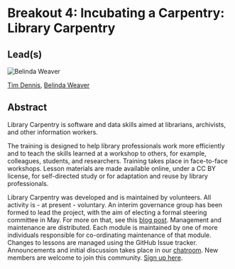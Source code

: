 # Breakout 4: **Incubating a Carpentry: Library Carpentry**

## Lead(s)


![Belinda Weaver](https://carpentries.org/img/team/5.jpg)

[Tim Dennis](https://twitter.com/jt14den), [Belinda Weaver](https://twitter.com/cloudaus)


## Abstract

Library Carpentry is software and data skills aimed at librarians, archivists, and other information workers.

The training is designed to help library professionals work more efficiently and to teach the skills learned at a workshop to others, for example, colleagues, students, and researchers. Training takes place in face-to-face workshops. Lesson materials are made available online, under a CC BY license, for self-directed study or for adaptation and reuse by library professionals.

Library Carpentry was developed and is maintained by volunteers. All activity is - at present - voluntary. An interim governance group has been formed to lead the project, with the aim of electing a formal steering committee in May. For more on that, see this [blog post](https://software-carpentry.org/blog/2018/02/library-carpentry-governance.html). Management and maintenance are distributed. Each module is maintained by one of more individuals responsible for co-ordinating maintenance of that module. Changes to lessons are managed using the GitHub Issue tracker. Announcements and initial discussion takes place in our [chatroom](https://gitter.im/LibraryCarpentry/Lobby). New members are welcome to join this community. [Sign up here](https://docs.google.com/forms/d/e/1FAIpQLScd90vQzJcxGsT3rRtY5bZsf4oMRX0HEhzfLV16bDSDVtxNrw/viewform).





